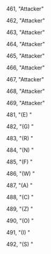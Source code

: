 ﻿461, "Attacker"

462, "Attacker"

463, "Attacker"

464, "Attacker"

465, "Attacker"

466, "Attacker"

467, "Attacker"

468, "Attacker"

469, "Attacker"

481, "(E) "

482, "(G) "

483, "(R) "

484, "(N) "

485, "(F) "

486, "(W) "

487, "(A) "

488, "(C) "

489, "(Z) "

490, "(O) "

491, "(I) "

492, "(S) "

